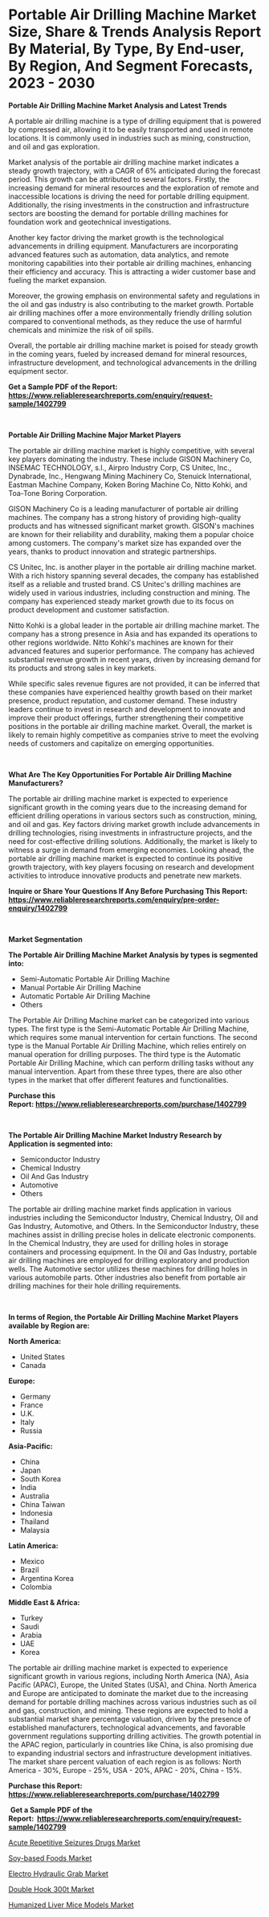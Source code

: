 <p><h1>Portable Air Drilling Machine Market Size, Share & Trends Analysis Report By Material, By Type, By End-user, By Region, And Segment Forecasts, 2023 - 2030</h1></p><p><strong>Portable Air Drilling Machine Market Analysis and Latest Trends</strong></p>
<p><p>A portable air drilling machine is a type of drilling equipment that is powered by compressed air, allowing it to be easily transported and used in remote locations. It is commonly used in industries such as mining, construction, and oil and gas exploration.</p><p>Market analysis of the portable air drilling machine market indicates a steady growth trajectory, with a CAGR of 6% anticipated during the forecast period. This growth can be attributed to several factors. Firstly, the increasing demand for mineral resources and the exploration of remote and inaccessible locations is driving the need for portable drilling equipment. Additionally, the rising investments in the construction and infrastructure sectors are boosting the demand for portable drilling machines for foundation work and geotechnical investigations.</p><p>Another key factor driving the market growth is the technological advancements in drilling equipment. Manufacturers are incorporating advanced features such as automation, data analytics, and remote monitoring capabilities into their portable air drilling machines, enhancing their efficiency and accuracy. This is attracting a wider customer base and fueling the market expansion.</p><p>Moreover, the growing emphasis on environmental safety and regulations in the oil and gas industry is also contributing to the market growth. Portable air drilling machines offer a more environmentally friendly drilling solution compared to conventional methods, as they reduce the use of harmful chemicals and minimize the risk of oil spills.</p><p>Overall, the portable air drilling machine market is poised for steady growth in the coming years, fueled by increased demand for mineral resources, infrastructure development, and technological advancements in the drilling equipment sector.</p></p>
<p><strong>Get a Sample PDF of the Report:&nbsp; <a href="https://www.reliableresearchreports.com/enquiry/request-sample/1402799">https://www.reliableresearchreports.com/enquiry/request-sample/1402799</a></strong></p>
<p>&nbsp;</p>
<p><strong>Portable Air Drilling Machine Major Market Players</strong></p>
<p><p>The portable air drilling machine market is highly competitive, with several key players dominating the industry. These include GISON Machinery Co, INSEMAC TECHNOLOGY, s.l., Airpro Industry Corp, CS Unitec, Inc., Dynabrade, Inc., Hengwang Mining Machinery Co, Stenuick International, Eastman Machine Company, Koken Boring Machine Co, Nitto Kohki, and Toa-Tone Boring Corporation.</p><p>GISON Machinery Co is a leading manufacturer of portable air drilling machines. The company has a strong history of providing high-quality products and has witnessed significant market growth. GISON's machines are known for their reliability and durability, making them a popular choice among customers. The company's market size has expanded over the years, thanks to product innovation and strategic partnerships.</p><p>CS Unitec, Inc. is another player in the portable air drilling machine market. With a rich history spanning several decades, the company has established itself as a reliable and trusted brand. CS Unitec's drilling machines are widely used in various industries, including construction and mining. The company has experienced steady market growth due to its focus on product development and customer satisfaction.</p><p>Nitto Kohki is a global leader in the portable air drilling machine market. The company has a strong presence in Asia and has expanded its operations to other regions worldwide. Nitto Kohki's machines are known for their advanced features and superior performance. The company has achieved substantial revenue growth in recent years, driven by increasing demand for its products and strong sales in key markets.</p><p>While specific sales revenue figures are not provided, it can be inferred that these companies have experienced healthy growth based on their market presence, product reputation, and customer demand. These industry leaders continue to invest in research and development to innovate and improve their product offerings, further strengthening their competitive positions in the portable air drilling machine market. Overall, the market is likely to remain highly competitive as companies strive to meet the evolving needs of customers and capitalize on emerging opportunities.</p></p>
<p>&nbsp;</p>
<p><strong>What Are The Key Opportunities For Portable Air Drilling Machine Manufacturers?</strong></p>
<p><p>The portable air drilling machine market is expected to experience significant growth in the coming years due to the increasing demand for efficient drilling operations in various sectors such as construction, mining, and oil and gas. Key factors driving market growth include advancements in drilling technologies, rising investments in infrastructure projects, and the need for cost-effective drilling solutions. Additionally, the market is likely to witness a surge in demand from emerging economies. Looking ahead, the portable air drilling machine market is expected to continue its positive growth trajectory, with key players focusing on research and development activities to introduce innovative products and penetrate new markets.</p></p>
<p><strong>Inquire or Share Your Questions If Any Before Purchasing This Report: <a href="https://www.reliableresearchreports.com/enquiry/pre-order-enquiry/1402799">https://www.reliableresearchreports.com/enquiry/pre-order-enquiry/1402799</a></strong></p>
<p>&nbsp;</p>
<p><strong>Market Segmentation</strong></p>
<p><strong>The Portable Air Drilling Machine Market Analysis by types is segmented into:</strong></p>
<p><ul><li>Semi-Automatic Portable Air Drilling Machine</li><li>Manual Portable Air Drilling Machine</li><li>Automatic Portable Air Drilling Machine</li><li>Others</li></ul></p>
<p><p>The Portable Air Drilling Machine market can be categorized into various types. The first type is the Semi-Automatic Portable Air Drilling Machine, which requires some manual intervention for certain functions. The second type is the Manual Portable Air Drilling Machine, which relies entirely on manual operation for drilling purposes. The third type is the Automatic Portable Air Drilling Machine, which can perform drilling tasks without any manual intervention. Apart from these three types, there are also other types in the market that offer different features and functionalities.</p></p>
<p><strong>Purchase this Report:&nbsp;<a href="https://www.reliableresearchreports.com/purchase/1402799">https://www.reliableresearchreports.com/purchase/1402799</a></strong></p>
<p>&nbsp;</p>
<p><strong>The Portable Air Drilling Machine Market Industry Research by Application is segmented into:</strong></p>
<p><ul><li>Semiconductor Industry</li><li>Chemical Industry</li><li>Oil And Gas Industry</li><li>Automotive</li><li>Others</li></ul></p>
<p><p>The portable air drilling machine market finds application in various industries including the Semiconductor Industry, Chemical Industry, Oil and Gas Industry, Automotive, and Others. In the Semiconductor Industry, these machines assist in drilling precise holes in delicate electronic components. In the Chemical Industry, they are used for drilling holes in storage containers and processing equipment. In the Oil and Gas Industry, portable air drilling machines are employed for drilling exploratory and production wells. The Automotive sector utilizes these machines for drilling holes in various automobile parts. Other industries also benefit from portable air drilling machines for their hole drilling requirements.</p></p>
<p>&nbsp;</p>
<p><strong>In terms of Region, the Portable Air Drilling Machine Market Players available by Region are:</strong></p>
<p>
    <p> <strong> North America: </strong>
        <ul>
            <li>United States</li>
            <li>Canada</li>
        </ul>
        </p> 
    <p> <strong> Europe: </strong>
        <ul>
            <li>Germany</li>
            <li>France</li>
            <li>U.K.</li>
            <li>Italy</li>
            <li>Russia</li>
        </ul>
        </p> 
    <p> <strong> Asia-Pacific: </strong>
        <ul>
            <li>China</li>
            <li>Japan</li>
            <li>South Korea</li>
            <li>India</li>
            <li>Australia</li>
            <li>China Taiwan</li>
            <li>Indonesia</li>
            <li>Thailand</li>
            <li>Malaysia</li>
        </ul>
        </p> 
    <p> <strong> Latin America: </strong>
        <ul>
            <li>Mexico</li>
            <li>Brazil</li>
            <li>Argentina Korea</li>
            <li>Colombia</li>
        </ul>
        </p> 
    <p> <strong> Middle East & Africa: </strong>
        <ul>
            <li>Turkey</li>
            <li>Saudi</li>
            <li>Arabia</li>
            <li>UAE</li>
            <li>Korea</li>
        </ul>
    </p>
    </p>
<p><p>The portable air drilling machine market is expected to experience significant growth in various regions, including North America (NA), Asia Pacific (APAC), Europe, the United States (USA), and China. North America and Europe are anticipated to dominate the market due to the increasing demand for portable drilling machines across various industries such as oil and gas, construction, and mining. These regions are expected to hold a substantial market share percentage valuation, driven by the presence of established manufacturers, technological advancements, and favorable government regulations supporting drilling activities. The growth potential in the APAC region, particularly in countries like China, is also promising due to expanding industrial sectors and infrastructure development initiatives. The market share percent valuation of each region is as follows: North America - 30%, Europe - 25%, USA - 20%, APAC - 20%, China - 15%.</p></p>
<p><strong>Purchase this Report: <a href="https://www.reliableresearchreports.com/purchase/1402799">https://www.reliableresearchreports.com/purchase/1402799</a></strong></p>
<p>&nbsp;<strong>Get a Sample PDF of the Report:&nbsp;&nbsp;<a href="https://www.reliableresearchreports.com/enquiry/request-sample/1402799">https://www.reliableresearchreports.com/enquiry/request-sample/1402799</a></strong></p>
<p><strong></strong></p>
<p><p><a href="https://medium.com/@jamesday5g/acute-repetitive-seizures-drugs-market-report-reveals-the-latest-trends-and-growth-opportunities-of-b550ba58e65e">Acute Repetitive Seizures Drugs Market</a></p><p><a href="https://medium.com/@marcellakin2023/soy-based-foods-market-outlook-industry-overview-and-forecast-2023-to-2030-7c0de42c2a7a">Soy-based Foods Market</a></p><p><a href="https://github.com/gshchiplitsov/Market-Research-Report-List-1/blob/main/electro-hydraulic-grab-market.md">Electro Hydraulic Grab Market</a></p><p><a href="https://github.com/rahu1503/Market-Research-Report-List-1/blob/main/double-hook-300t-market.md">Double Hook 300t Market</a></p><p><a href="https://medium.com/@raymondgray765/analyzing-humanized-liver-mice-models-market-global-industry-perspective-and-forecast-2023-to-47d9c2c62e47">Humanized Liver Mice Models Market</a></p></p>